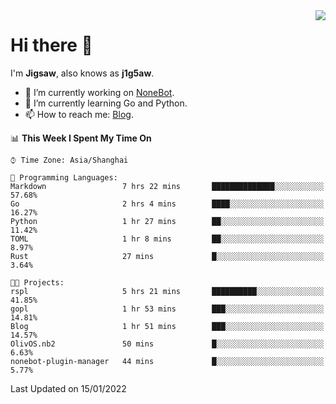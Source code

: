 <a href="#">
  <img align="right" src="https://github-readme-stats.vercel.app/api?username=j1g5awi&count_private=true&show_icons=true&title_color=80070B&text_color=B3B3B3&bg_color=212121&icon_color=80070B" />
</a>

# Hi there 👋

I'm **Jigsaw**, also knows as **j1g5aw**.

- 🔭 I’m currently working on [NoneBot](https://github.com/nonebot).
- 🌱 I’m currently learning Go and Python.
- 📫 How to reach me: [Blog](https://blog.maddestroyer.xyz/).

<!--START_SECTION:waka-->
📊 **This Week I Spent My Time On** 

```text
⌚︎ Time Zone: Asia/Shanghai

💬 Programming Languages: 
Markdown                 7 hrs 22 mins       ██████████████░░░░░░░░░░░   57.68% 
Go                       2 hrs 4 mins        ████░░░░░░░░░░░░░░░░░░░░░   16.27% 
Python                   1 hr 27 mins        ██░░░░░░░░░░░░░░░░░░░░░░░   11.42% 
TOML                     1 hr 8 mins         ██░░░░░░░░░░░░░░░░░░░░░░░   8.97% 
Rust                     27 mins             █░░░░░░░░░░░░░░░░░░░░░░░░   3.64%

🐱‍💻 Projects: 
rspl                     5 hrs 21 mins       ██████████░░░░░░░░░░░░░░░   41.85% 
gopl                     1 hr 53 mins        ███░░░░░░░░░░░░░░░░░░░░░░   14.81% 
Blog                     1 hr 51 mins        ███░░░░░░░░░░░░░░░░░░░░░░   14.57% 
OlivOS.nb2               50 mins             █░░░░░░░░░░░░░░░░░░░░░░░░   6.63% 
nonebot-plugin-manager   44 mins             █░░░░░░░░░░░░░░░░░░░░░░░░   5.77%

```


 Last Updated on 15/01/2022
<!--END_SECTION:waka-->
